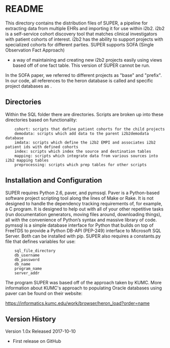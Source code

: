 README
======

This directory contains the distribution files of SUPER, a pipeline for extracting data from multiple
EHRs and importing it for use within i2b2. i2b2 is a self-service cohort discovery tool that matches
clinical investigators with patient cohorts of interest. i2b2 has the ability to support projects with
specialized cohorts for different parties. SUPER supports SOFA (Single Observation Fact Approach) 
- a way of maintaining and creating new i2b2 projects easily using views based off of one fact table. 
This version of SUPER cannot be run.

In the SOFA paper, we referred to different projects as "base" and "prefix". In our code, all references to
the heron database is called <base> and specific project databases as <child>.

Directories
-----------

Within the SQL folder there are directories. Scripts are broken up into these directories based on functionality:

		cohort: scripts that define patient cohorts for the child projects
		demodata: scripts which add data to the parent i2b2demodata database
		imdata: scripts which define the i2b2 EMPI and associates i2b2 patient ids with defined cohorts
		index: scripts which index the source and destination tables
		mapping: scripts which integrate data from various sources into i2b2 mapping tables
		preprocessing: scripts which prep tables for other scripts


Installation and Configuration
------------------------------

SUPER requires Python 2.6, paver, and pymssql. Paver is a Python-based software project scripting tool along 
the lines of Make or Rake. It is not designed to handle the dependency tracking requirements of, for example, 
a C program. It is designed to help out with all of your other repetitive tasks (run documentation generators, 
moving files around, downloading things), all with the convenience of Python’s syntax and massive library of 
code. pymssql is a simple database interface for Python that builds on top of FreeTDS to provide a Python 
DB-API (PEP-249) interface to Microsoft SQL Server. Both can be installed with pip. SUPER also requires a 
constants.py file that defines variables for use:

		sql_file_directory
		db_username
		db_password
		db_name
		program_name
		server_addr

The program SUPER was based off of the approach taken by KUMC. More information about KUMC's approach to populating
Oracle databases using paver can be found on their website: 

https://informatics.kumc.edu/work/browser/heron_load?order=name


Version History
---------------

Version 1.0x
Released  2017-10-10

* First release on GitHub